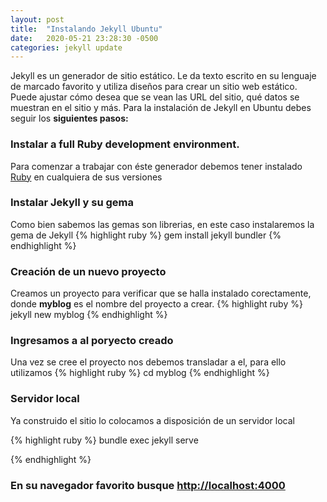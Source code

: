 ```yaml
---
layout: post
title:  "Instalando Jekyll Ubuntu"
date:   2020-05-21 23:28:30 -0500
categories: jekyll update
---
```

Jekyll es un generador de sitio estático. Le da texto escrito en su lenguaje de marcado favorito y utiliza diseños para crear un sitio web estático. Puede ajustar cómo desea que se vean las URL del sitio, qué datos se muestran en el sitio y más.
Para la instalación de Jekyll en Ubuntu debes seguir los **siguientes pasos:**



### Instalar a full Ruby development environment.
Para comenzar a trabajar con éste generador debemos tener instalado [Ruby](https://jekyllrb.com/docs/installation/) en cualquiera de sus versiones

### Instalar Jekyll y su gema
Como bien sabemos las gemas son librerias, en este caso instalaremos la gema de Jekyll
{% highlight ruby %}
gem install jekyll bundler
{% endhighlight %}

### Creación de un nuevo proyecto
Creamos un proyecto para verificar que se halla instalado corectamente, donde **myblog** es el 
nombre del proyecto a crear.
{% highlight ruby %}
  jekyll new myblog
{% endhighlight %}

### Ingresamos a al poryecto creado
Una vez se cree el proyecto nos debemos transladar a el, para ello utilizamos
{% highlight ruby %}
  cd myblog
{% endhighlight %}

### Servidor local
Ya construido el sitio lo colocamos a disposición de un servidor local

{% highlight ruby %}
  bundle exec jekyll serve

{% endhighlight %}

### En su navegador favorito busque [http://localhost:4000](http://localhost:4000)



[jekyll-docs]: https://jekyllrb.com/docs/home
[jekyll-gh]:   https://github.com/jekyll/jekyll
[jekyll-talk]: https://talk.jekyllrb.com/
